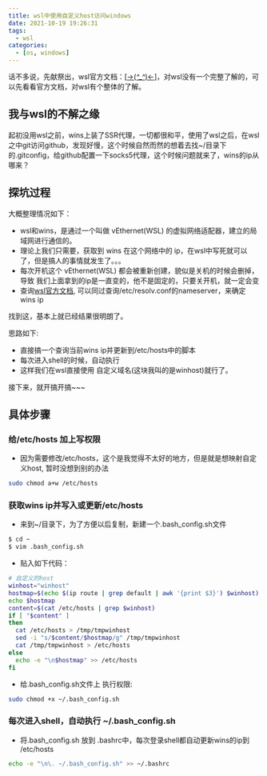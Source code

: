```yaml
---
title: wsl中使用自定义host访问windows
date: 2021-10-19 19:26:31
tags:
  - wsl
categories:
  - [os, windows]
---
```


话不多说，先献祭出，wsl官方文档：[[->(*^_^*)<-](https://docs.microsoft.com/zh-cn/windows/wsl/)]，对wsl没有一个完整了解的，可以先看看官方文档，对wsl有个整体的了解。

## 我与wsl的不解之缘

起初没用wsl之前，wins上装了SSR代理，一切都很和平，使用了wsl之后，在wsl之中git访问github，发现好慢，这个时候自然而然的想着去找~/目录下的.gitconfig，给github配置一下socks5代理，这个时候问题就来了，wins的ip从哪来？

## 探坑过程

大概整理情况如下：
- wsl和wins，是通过一个叫做 vEthernet(WSL) 的虚拟网络适配器，建立的局域网进行通信的。
- 理论上我们只需要，获取到 wins 在这个网络中的 ip，在wsl中写死就可以了，但是搞人的事情就发生了。。。
- 每次开机这个 vEthernet(WSL) 都会被重新创建，貌似是关机的时候会删掉，导致 我们上面拿到的ip是一直变的，他不是固定的，只要关开机，就一定会变
- 查询[wsl官方文档](https://docs.microsoft.com/zh-cn/windows/wsl/networking#accessing-windows-networking-apps-from-linux-host-ip), 可以同过查询/etc/resolv.conf的nameserver，来确定wins ip

找到这，基本上就已经结果很明朗了。

思路如下:
- 直接搞一个查询当前wins ip并更新到/etc/hosts中的脚本
- 每次进入shell的时候，自动执行
- 这样我们在wsl直接使用 自定义域名(这块我叫的是winhost)就行了。

接下来，就开搞开搞~~~

## 具体步骤

### 给/etc/hosts 加上写权限

- 因为需要修改/etc/hosts，这个是我觉得不太好的地方，但是就是想映射自定义host, 暂时没想到别的办法
```bash
sudo chmod a+w /etc/hosts
```

### 获取wins ip并写入或更新/etc/hosts

- 来到~/目录下，为了方便以后复制，新建一个.bash_config.sh文件
``` bash
$ cd ~
$ vim .bash_config.sh
```

- 贴入如下代码：
```bash
# 自定义的host
winhost="winhost"
hostmap=$(echo $(ip route | grep default | awk '{print $3}') $winhost)
echo $hostmap
content=$(cat /etc/hosts | grep $winhost)
if [ "$content" ]
then
  cat /etc/hosts > /tmp/tmpwinhost
  sed -i "s/$content/$hostmap/g" /tmp/tmpwinhost
  cat /tmp/tmpwinhost > /etc/hosts
else
  echo -e "\n$hostmap" >> /etc/hosts
fi
```

- 给.bash_config.sh文件上 执行权限:
```bash
sudo chmod +x ~/.bash_config.sh
```

### 每次进入shell，自动执行 ~/.bash_config.sh

- 将.bash_config.sh 放到 .bashrc中，每次登录shell都自动更新wins的ip到 /etc/hosts
```bash
echo -e "\n\. ~/.bash_config.sh" >> ~/.bashrc
```